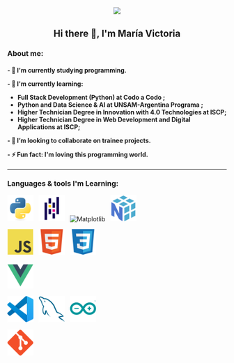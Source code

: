 <div id="header" align="center">
  <img src="https://media.giphy.com/media/436hhtZJQAT86nomhG/giphy.gif" width="30%">
  <h2 style="font-weight: bold;">Hi there 👋, I'm María Victoria</h2>
</div>

<div>
  <h3>About me:</h3>
</div>

<h4>
<p>- 🔭 I'm currently studying programming.</p>
<p>- 🌱 I'm currently learning:</p>
<ul>
  <li>Full Stack Development (Python) at Codo a Codo ; </li>
  <li>Python and Data Science & AI at UNSAM-Argentina Programa ;</li>
  <li>Higher Technician Degree in Innovation with 4.0 Technologies at ISCP;</li>
  <li>Higher Technician Degree in Web Development and Digital Applications at ISCP;</li>
</ul>


  <p>- 👯 I’m looking to collaborate on trainee projects.</p>
  <p>- ⚡ Fun fact: I'm loving this programming world.</p>
</h4>

---

<div id="header" align="left">
  <span class="iconify" data-icon="eos-icons:machine-learning" data-inline="false"></span>
  <h3> Languages & tools I'm Learning:</h3>
</div>
<div>
  <!-- Python -->
  <img src="https://github.com/devicons/devicon/blob/master/icons/python/python-original.svg" title="Python" alt="Python" width="60" height="60" /> &nbsp;
  <img src="https://github.com/devicons/devicon/blob/master/icons/pandas/pandas-original.svg" title="Pandas" alt="Pandas" width="60" height="60" /> &nbsp;
  <img src="https://commons.wikimedia.org/wiki/File:Matplotlib_icon.svg#/media/File:Created_with_Matplotlib-logo.svg" title="Matplotlib" alt="Matplotlib" width="60" height="60" /> &nbsp;
  <img src="https://github.com/devicons/devicon/blob/master/icons/numpy/numpy-original.svg" title="NumPy" alt="NumPy" width="60" height="60" /> &nbsp;

  <!-- JavaScript -->
  <img src="https://github.com/devicons/devicon/blob/master/icons/javascript/javascript-original.svg" title="JavaScript" alt="JavaScript" width="60" height="60" /> &nbsp;
  <img src="https://github.com/devicons/devicon/blob/master/icons/html5/html5-original.svg" title="HTML5" alt="HTML5" width="60" height="60" /> &nbsp;
  <img src="https://github.com/devicons/devicon/blob/master/icons/css3/css3-original.svg" title="CSS3" alt="CSS3" width="60" height="60" /> &nbsp;

  <!-- Vue.js -->
  <img src="https://github.com/devicons/devicon/blob/master/icons/vuejs/vuejs-original.svg" title="Vue.js" alt="Vue.js" width="60" height="60" /> &nbsp;

  <!-- Otros -->
  <img src="https://github.com/devicons/devicon/blob/master/icons/vscode/vscode-original.svg" title="Visual Studio Code" alt="VS Code" width="60" height="60" /> &nbsp;
  <img src="https://github.com/devicons/devicon/blob/master/icons/mysql/mysql-original.svg" title="MySQL" alt="MySQL" width="60" height="60" /> &nbsp;
  <img src="https://github.com/devicons/devicon/blob/master/icons/arduino/arduino-original.svg" title="Arduino" alt="Arduino" width="60" height="60" /> &nbsp; 

  <!-- Git -->
  <img src="https://github.com/devicons/devicon/blob/master/icons/git/git-original.svg" title="Git" alt="Git" width="60" height="60" /> &nbsp;
</div>




